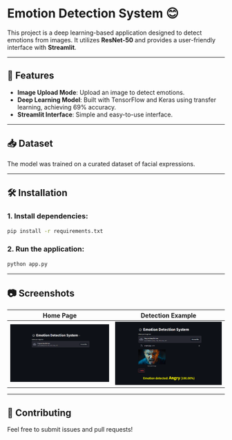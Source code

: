 # Emotion Detection System 😊

This project is a deep learning-based application designed to detect emotions from images. It utilizes **ResNet-50** and provides a user-friendly interface with **Streamlit**.

---

## 🚀 Features

- **Image Upload Mode**: Upload an image to detect emotions.
- **Deep Learning Model**: Built with TensorFlow and Keras using transfer learning, achieving 69% accuracy.
- **Streamlit Interface**: Simple and easy-to-use interface.

---

## 📥 Dataset

The model was trained on a curated dataset of facial expressions.

---

## 🛠 Installation

### 1. Install dependencies:

```bash
pip install -r requirements.txt
```

### 2. Run the application:

```bash
python app.py
```

---

## 📷 Screenshots

| Home Page  | Detection Example |
|------------|------------------|
| ![Home](src\images\home_page.PNG) | ![Detection](src\images\detection_page.PNG) |

---

## 🤝 Contributing

Feel free to submit issues and pull requests!